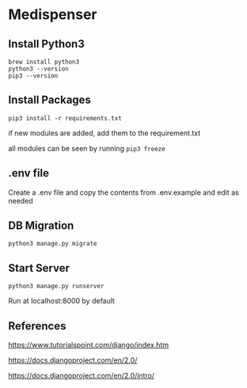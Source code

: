# Medispenser

## Install Python3
```
brew install python3
python3 --version
pip3 --version
```


## Install Packages
```
pip3 install -r requirements.txt
```
if new modules are added, add them to the requirement.txt

all modules can be seen by running `pip3 freeze`


## .env file
Create a .env file and copy the contents from .env.example and edit as needed


## DB Migration
`python3 manage.py migrate`


## Start Server
`python3 manage.py runserver`

Run at localhost:8000 by default


## References
https://www.tutorialspoint.com/django/index.htm

https://docs.djangoproject.com/en/2.0/

https://docs.djangoproject.com/en/2.0/intro/


